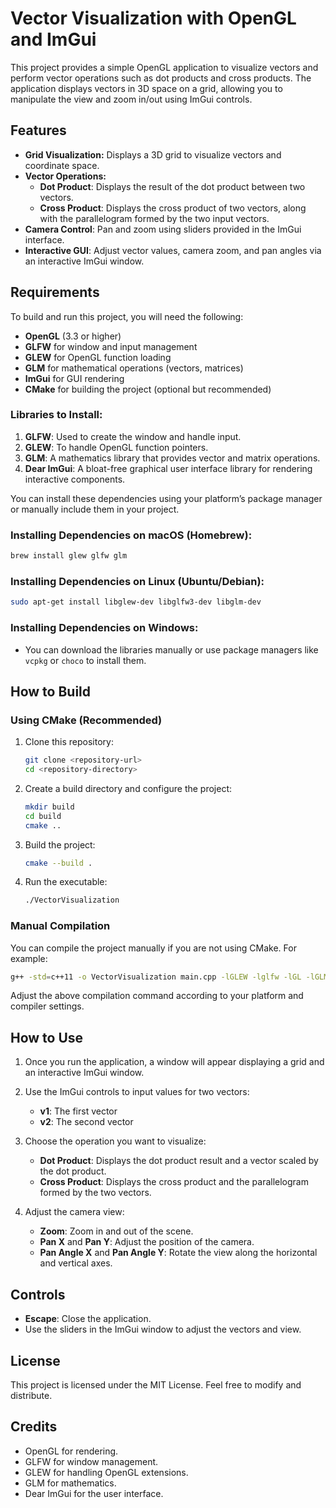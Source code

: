 # Vector Visualization with OpenGL and ImGui

This project provides a simple OpenGL application to visualize vectors and perform vector operations such as dot products and cross products. The application displays vectors in 3D space on a grid, allowing you to manipulate the view and zoom in/out using ImGui controls.

## Features
- **Grid Visualization:** Displays a 3D grid to visualize vectors and coordinate space.
- **Vector Operations:** 
  - **Dot Product**: Displays the result of the dot product between two vectors.
  - **Cross Product**: Displays the cross product of two vectors, along with the parallelogram formed by the two input vectors.
- **Camera Control**: Pan and zoom using sliders provided in the ImGui interface.
- **Interactive GUI**: Adjust vector values, camera zoom, and pan angles via an interactive ImGui window.

## Requirements

To build and run this project, you will need the following:

- **OpenGL** (3.3 or higher)
- **GLFW** for window and input management
- **GLEW** for OpenGL function loading
- **GLM** for mathematical operations (vectors, matrices)
- **ImGui** for GUI rendering
- **CMake** for building the project (optional but recommended)

### Libraries to Install:
1. **GLFW**: Used to create the window and handle input.
2. **GLEW**: To handle OpenGL function pointers.
3. **GLM**: A mathematics library that provides vector and matrix operations.
4. **Dear ImGui**: A bloat-free graphical user interface library for rendering interactive components.

You can install these dependencies using your platform’s package manager or manually include them in your project.

### Installing Dependencies on macOS (Homebrew):
```bash
brew install glew glfw glm
```

### Installing Dependencies on Linux (Ubuntu/Debian):
```bash
sudo apt-get install libglew-dev libglfw3-dev libglm-dev
```

### Installing Dependencies on Windows:
- You can download the libraries manually or use package managers like `vcpkg` or `choco` to install them.

## How to Build

### Using CMake (Recommended)

1. Clone this repository:
    ```bash
    git clone <repository-url>
    cd <repository-directory>
    ```

2. Create a build directory and configure the project:
    ```bash
    mkdir build
    cd build
    cmake ..
    ```

3. Build the project:
    ```bash
    cmake --build .
    ```

4. Run the executable:
    ```bash
    ./VectorVisualization
    ```

### Manual Compilation

You can compile the project manually if you are not using CMake. For example:

```bash
g++ -std=c++11 -o VectorVisualization main.cpp -lGLEW -lglfw -lGL -lGLM -limgui
```

Adjust the above compilation command according to your platform and compiler settings.

## How to Use

1. Once you run the application, a window will appear displaying a grid and an interactive ImGui window.

2. Use the ImGui controls to input values for two vectors:
    - **v1**: The first vector
    - **v2**: The second vector

3. Choose the operation you want to visualize:
    - **Dot Product**: Displays the dot product result and a vector scaled by the dot product.
    - **Cross Product**: Displays the cross product and the parallelogram formed by the two vectors.

4. Adjust the camera view:
    - **Zoom**: Zoom in and out of the scene.
    - **Pan X** and **Pan Y**: Adjust the position of the camera.
    - **Pan Angle X** and **Pan Angle Y**: Rotate the view along the horizontal and vertical axes.

## Controls

- **Escape**: Close the application.
- Use the sliders in the ImGui window to adjust the vectors and view.

## License

This project is licensed under the MIT License. Feel free to modify and distribute.

## Credits

- OpenGL for rendering.
- GLFW for window management.
- GLEW for handling OpenGL extensions.
- GLM for mathematics.
- Dear ImGui for the user interface.



